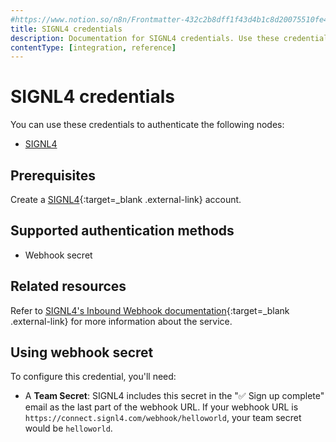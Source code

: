 ```yaml
---
#https://www.notion.so/n8n/Frontmatter-432c2b8dff1f43d4b1c8d20075510fe4
title: SIGNL4 credentials
description: Documentation for SIGNL4 credentials. Use these credentials to authenticate SIGNL4 in n8n, a workflow automation platform.
contentType: [integration, reference]
---
```


# SIGNL4 credentials

You can use these credentials to authenticate the following nodes:

- [SIGNL4](/integrations/builtin/app-nodes/n8n-nodes-base.signl4.md)

## Prerequisites

Create a [SIGNL4](https://www.signl4.com/){:target=_blank .external-link} account.

## Supported authentication methods

- Webhook secret

## Related resources

Refer to [SIGNL4's Inbound Webhook documentation](https://connect.signl4.com/webhook/docs/index.html){:target=_blank .external-link} for more information about the service.

## Using webhook secret

To configure this credential, you'll need:

- A **Team Secret**: SIGNL4 includes this secret in the "✅ Sign up complete" email as the last part of the webhook URL. If your webhook URL is `https://connect.signl4.com/webhook/helloworld`, your team secret would be `helloworld`.

